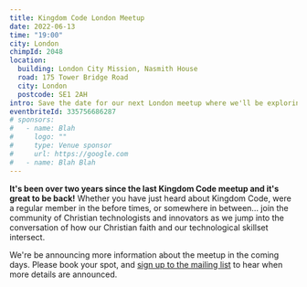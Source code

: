 ```yaml
---
title: Kingdom Code London Meetup
date: 2022-06-13
time: "19:00"
city: London
chimpId: 2048
location:
  building: London City Mission, Nasmith House
  road: 175 Tower Bridge Road
  city: London
  postcode: SE1 2AH
intro: Save the date for our next London meetup where we'll be exploring the idea of the goodness of technology…
eventbriteId: 335756686287
# sponsors:
#   - name: Blah
#     logo: ""
#     type: Venue sponsor
#     url: https://google.com
#   - name: Blah Blah
---
```


**It's been over two years since the last Kingdom Code meetup and it's great to be back!** Whether you have just heard about Kingdom Code, were a regular member in the before times, or somewhere in between… join the community of Christian technologists and innovators as we jump into the conversation of how our Christian faith and our technological skillset intersect.

We're be announcing more information about the meetup in the coming days. Please book your spot, and <a href="#newsletter" class="js-moveto">sign up to the mailing list</a> to hear when more details are announced.
